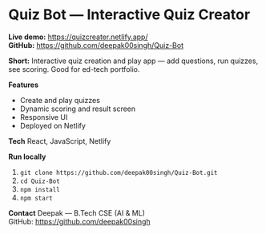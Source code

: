 # Quiz Bot — Interactive Quiz Creator

**Live demo:** https://quizcreater.netlify.app/  
**GitHub:** https://github.com/deepak00singh/Quiz-Bot

**Short:** Interactive quiz creation and play app — add questions, run quizzes, see scoring. Good for ed-tech portfolio.

**Features**
- Create and play quizzes
- Dynamic scoring and result screen
- Responsive UI
- Deployed on Netlify

**Tech**
React, JavaScript, Netlify

**Run locally**
1. `git clone https://github.com/deepak00singh/Quiz-Bot.git`
2. `cd Quiz-Bot`
3. `npm install`
4. `npm start`

**Contact**
Deepak — B.Tech CSE (AI & ML)  
GitHub: https://github.com/deepak00singh
